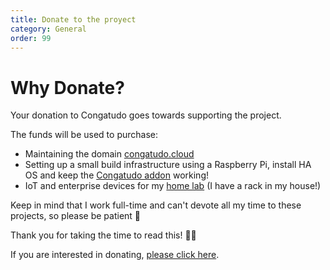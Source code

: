 ```yaml
---
title: Donate to the proyect
category: General
order: 99
---
```


# Why Donate?

Your donation to Congatudo goes towards supporting the project.

The funds will be used to purchase:

- Maintaining the domain [congatudo.cloud](https://congatudo.cloud)
- Setting up a small build infrastructure using a Raspberry Pi, install HA OS and keep the [Congatudo addon](https://github.com/congatudo/congatudo-add-on) working!
- IoT and enterprise devices for my [home lab](https://github.com/elraro/home-ops) (I have a rack in my house!)

Keep in mind that I work full-time and can't devote all my time to these projects, so please be patient 🙏

Thank you for taking the time to read this! 🙋‍♂️

If you are interested in donating, [please click here](https://github.com/sponsors/elraro).
